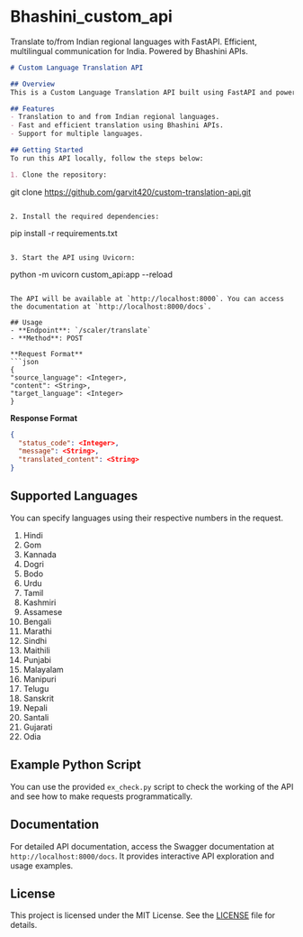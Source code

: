 # Bhashini_custom_api
Translate to/from Indian regional languages with FastAPI. Efficient, multilingual communication for India. Powered by Bhashini APIs.

```markdown
# Custom Language Translation API

## Overview
This is a Custom Language Translation API built using FastAPI and powered by Bhashini APIs. It allows translations to and from Indian regional languages. Please read this README to understand how to use the API and for important details.

## Features
- Translation to and from Indian regional languages.
- Fast and efficient translation using Bhashini APIs.
- Support for multiple languages.

## Getting Started
To run this API locally, follow the steps below:

1. Clone the repository:

   ```
   git clone https://github.com/garvit420/custom-translation-api.git
   ```

2. Install the required dependencies:

   ```
   pip install -r requirements.txt
   ```

3. Start the API using Uvicorn:

   ```
   python -m uvicorn custom_api:app --reload
   ```

The API will be available at `http://localhost:8000`. You can access the documentation at `http://localhost:8000/docs`.

## Usage
- **Endpoint**: `/scaler/translate`
- **Method**: POST

**Request Format**
```json
{
  "source_language": <Integer>,
  "content": <String>,
  "target_language": <Integer>
}
```

**Response Format**
```json
{
  "status_code": <Integer>,
  "message": <String>,
  "translated_content": <String>
}
```

## Supported Languages
You can specify languages using their respective numbers in the request.

1. Hindi
2. Gom
3. Kannada
4. Dogri
5. Bodo
6. Urdu
7. Tamil
8. Kashmiri
9. Assamese
10. Bengali
11. Marathi
12. Sindhi
13. Maithili
14. Punjabi
15. Malayalam
16. Manipuri
17. Telugu
18. Sanskrit
19. Nepali
20. Santali
21. Gujarati
22. Odia

## Example Python Script
You can use the provided `ex_check.py` script to check the working of the API and see how to make requests programmatically.

## Documentation
For detailed API documentation, access the Swagger documentation at `http://localhost:8000/docs`. It provides interactive API exploration and usage examples.

## License
This project is licensed under the MIT License. See the [LICENSE](LICENSE) file for details.
```
